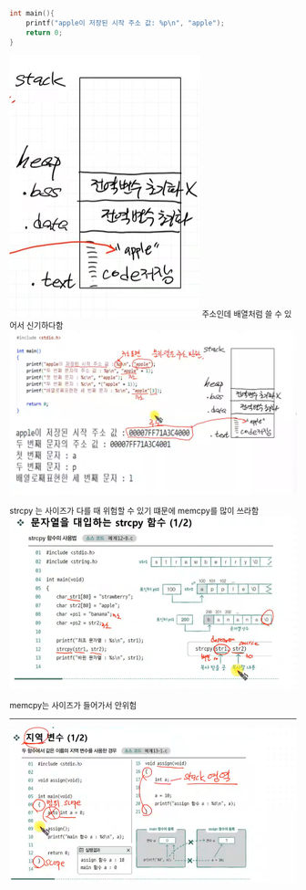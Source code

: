 

```c
int main(){
    printf("apple이 저장된 시작 주소 값: %p\n", "apple");
    return 0;
}
```

![]({7A5B1D1D-8C49-45C0-9B42-D389F4FA33B4}.png)
주소인데 배열처럼 쓸 수 있어서 신기하다함
![]({ACE32089-82CF-4D9D-911A-743A1B6493A6}.png)



strcpy 는 사이즈가 다를 때 위험할 수 있기 떄문에 memcpy를 많이 쓰라함
![]({5CB4DFC3-CFA9-49BC-9F48-02AE796DC7A1}.png)

memcpy는 사이즈가 들어가서 안위험

---

![]({AED090F5-384B-4DEA-8B74-274B141DD6C7}.png)